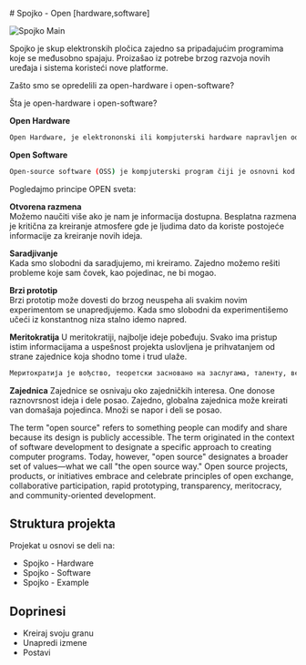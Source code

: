 ﻿﻿﻿﻿﻿# Spojko - Open [hardware,software]![Spojko Main](https://github.com/tvlada73/Spojko/blob/master/ReadMeStuff/Spojko%20ceo%201.png)Spojko je skup elektronskih pločica zajedno sa pripadajućim programima koje se međusobno spajaju. Proizašao iz potrebe brzog razvoja novih uređaja i sistema koristeći nove platforme.  Zašto smo se opredelili za open-hardware i open-software?Šta je open-hardware i open-software? **Open Hardware**      ```shOpen Hardware, je elektrononski ili kompjuterski hardware napravljen od tehnickih i drugih informacija koje mogu biti kopirane i licencirane ali se ipak daju javnosti besplatno. Takve informacije mogu da budu u vidu dokumentacije, šematskih crteža, tehničkih crteža, liste delova itd.```  **Open Software**   ```shOpen-source software (OSS) je kompjuterski program čiji je osnovni kod dat javnosti sa licencom kojom se držaocu licence daje pravo da kod studira, menja, i distribuira trećim licima.```Pogledajmo principe OPEN sveta:**Otvorena razmena**   Možemo naučiti više ako je nam je informacija dostupna. Besplatna razmena je kritična za kreiranje atmosfere gde je ljudima dato da koriste postojeće informacije za kreiranje novih ideja.**Saradjivanje**  Kada smo slobodni da saradjujemo, mi kreiramo. Zajedno možemo rešiti probleme koje sam čovek, kao pojedinac, ne bi mogao.**Brzi prototip**  Brzi prototip može dovesti do brzog neuspeha ali svakim novim experimentom se unapredjujemo. Kada smo slobodni da experimentišemo učeći iz konstantnog niza stalno idemo napred.**Meritokratija**U meritokratiji, najbolje ideje pobeđuju. Svako ima pristup istim informacijama a uspešnost projekta uslovljena je prihvatanjem od strane zajednice koja shodno tome i trud ulaže.```shМеритократија је вођство, теоретски засновано на заслугама, таленту, вештини, интелигенцији и другим релевантним вештинама, пре него на наслеђу (аристократија), богатству (плутократија) или вољи већине (демократија).```**Zajednica**Zajednice se osnivaju oko zajedničkih interesa. One donose raznovrsnost ideja i dele posao. Zajedno, globalna zajednica može kreirati van domašaja pojedinca. Množi se napor i deli se posao.The term "open source" refers to something people can modify and share because its design is publicly accessible.The term originated in the context of software development to designate a specific approach to creating computer programs. Today, however, "open source" designates a broader set of values—what we call "the open source way." Open source projects, products, or initiatives embrace and celebrate principles of open exchange, collaborative participation, rapid prototyping, transparency, meritocracy, and community-oriented development.## Struktura projektaProjekat u osnovi se deli na:* Spojko - Hardware* Spojko - Software* Spojko - Example## Doprinesi* Kreiraj svoju granu* Unapredi izmene* Postavi  